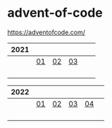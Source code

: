 # advent-of-code
 
 https://adventofcode.com/


|2021|  |  |  |  |  |
|----|--|--|--|--|--|
|    |[01](2021/01/solution.ipynb)|[02](2021/02/solution.ipynb)|[03](2021/03/solution.ipynb)|||[04](2021/04/solution.ipynb)||[05](2021/05/solution.ipynb)|
|    ||||||[06](2021/06/solution.ipynb)|||||[07](2021/07/solution.ipynb)||||[08](2021/08/solution.ipynb)|||[09](2021/09/solution.ipynb)||[10](2021/10/solution.ipynb)|
|    ||||||[11](2021/11/solution.ipynb)|||||[12](2021/12/solution.ipynb)||||[13](2021/13/solution.ipynb)|||[14](2021/14/solution.ipynb)||[15](2021/15/solution.ipynb)|
|    ||||||[16](2021/16/solution.ipynb)|||||[17](2021/17/solution.ipynb)||||[18](2021/18/solution.ipynb)|||[19](2021/19/solution.ipynb)||[20](2021/20/solution.ipynb)|
|    ||||||[21](2021/21/solution.ipynb)|||||[22](2021/22/solution.ipynb)||||[23](2021/23/solution.ipynb)|||[24](2021/24/solution.ipynb)||[25](2021/25/solution.ipynb)|


|2022|  |  |  |  |  |
|----|--|--|--|--|--|
|    |[01](2022/01/solution.ipynb)|[02](2022/02/solution.ipynb)|[03](2022/03/solution.ipynb)|[04](2022/04/solution.ipynb)||[05](2022/05/solution.ipynb)|
|    ||||||[06](2022/06/solution.ipynb)|||||[07](2022/07/solution.ipynb)||||[08](2022/08/solution.ipynb)|||[09](2022/09/solution.ipynb)||[10](2022/10/solution.ipynb)|
|    ||||||[11](2022/11/solution.ipynb)|||||[12](2022/12/solution.ipynb)||||[13](2022/13/solution.ipynb)|||[14](2022/14/solution.ipynb)||[15](2022/15/solution.ipynb)|
|    ||||||[16](2022/16/solution.ipynb)|||||[17](2022/17/solution.ipynb)||||[18](2022/18/solution.ipynb)|||[19](2022/19/solution.ipynb)||[20](2022/20/solution.ipynb)|
|    ||||||[21](2022/21/solution.ipynb)|||||[22](2022/22/solution.ipynb)||||[23](2022/23/solution.ipynb)|||[24](2022/24/solution.ipynb)||[25](2022/25/solution.ipynb)|